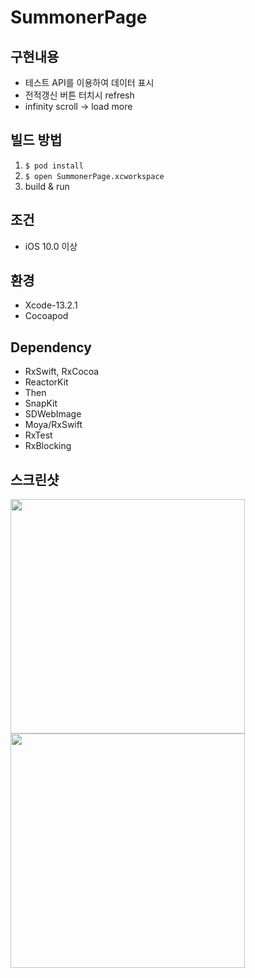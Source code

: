 # SummonerPage
## 구현내용
- 테스트 API를 이용하여 데이터 표시
- 전적갱신 버튼 터치시 refresh
- infinity scroll -> load more

## 빌드 방법
1. `$ pod install`
2. `$ open SummonerPage.xcworkspace`
3. build & run

## 조건
- iOS 10.0 이상

## 환경
- Xcode-13.2.1
- Cocoapod

## Dependency
- RxSwift, RxCocoa
- ReactorKit
- Then
- SnapKit
- SDWebImage
- Moya/RxSwift
- RxTest
- RxBlocking

## 스크린샷
<img src="https://user-images.githubusercontent.com/66862859/152672952-6609cc85-9634-4a7a-9fcb-0bacc53601e0.png" width=375> <img src="https://user-images.githubusercontent.com/66862859/152672970-65bc6467-5d13-4509-a37e-d180a18f9769.png" width=375>


